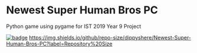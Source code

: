 Newest Super Human Bros PC
====
Python game using pygame for IST 2019 Year 9 Project





[![badge](https://img.shields.io/badge/Made%20with-Python-1f425f.svg)](https://www.python.org/)
https://img.shields.io/github/repo-size/dippyshere/Newest-Super-Human-Bros-PC?label=Repository%20Size
